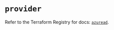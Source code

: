 # `provider`

Refer to the Terraform Registry for docs: [`azuread`](https://registry.terraform.io/providers/hashicorp/azuread/2.51.0/docs).

